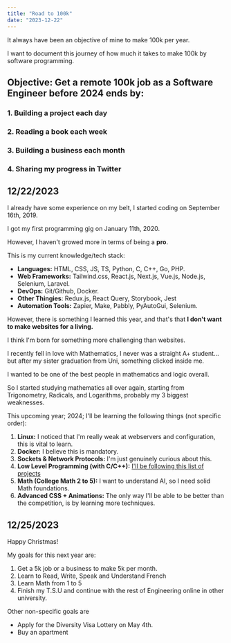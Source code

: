 ```yaml
---
title: "Road to 100k"
date: "2023-12-22"
---
```


It always have been an objective of mine to make 100k per year.

I want to document this journey of how much it takes to make 100k by software programming.

## Objective: Get a remote 100k job as a Software Engineer before 2024 ends by:

### 1. Building a project each day

### 2. Reading a book each week

### 3. Building a business each month

### 4. Sharing my progress in Twitter

## 12/22/2023

I already have some experience on my belt, I started coding on September 16th, 2019.

I got my first programming gig on January 11th, 2020.

However, I haven't growed more in terms of being a **pro**.

This is my current knowledge/tech stack:

- **Languages:** HTML, CSS, JS, TS, Python, C, C++, Go, PHP.
- **Web Frameworks:** Tailwind.css, React.js, Next.js, Vue.js, Node.js, Selenium, Laravel.
- **DevOps:** Git/Github, Docker.
- **Other Thingies**: Redux.js, React Query, Storybook, Jest
- **Automation Tools:** Zapier, Make, Pabbly, PyAutoGui, Selenium.

However, there is something I learned this year, and that's that **I don't want to make websites for a living.**

I think I'm born for something more challenging than websites.

I recently fell in love with Mathematics, I never was a straight A+ student... but after my sister graduation from Uni, something clicked inside me.

I wanted to be one of the best people in mathematics and logic overall.

So I started studying mathematics all over again, starting from Trigonometry, Radicals, and Logarithms, probably my 3 biggest weaknesses.

This upcoming year; 2024; I'll be learning the following things (not specific order):

1. **Linux:** I noticed that I'm really weak at webservers and configuration, this is vital to learn.
2. **Docker:** I believe this is mandatory.
3. **Sockets & Network Protocols:** I'm just genuinely curious about this.
4. **Low Level Programming (with C/C++):** [I'll be following this list of projects](https://github.com/practical-tutorials/project-based-learning?tab=readme-ov-file#cc)
5. **Math (College Math 2 to 5):** I want to understand AI, so I need solid Math foundations.
6. **Advanced CSS + Animations:** The only way I'll be able to be better than the competition, is by learning more techniques.

## 12/25/2023

Happy Christmas!

My goals for this next year are:

1. Get a 5k job or a business to make 5k per month.
2. Learn to Read, Write, Speak and Understand French
3. Learn Math from 1 to 5
4. Finish my T.S.U and continue with the rest of Engineering online in other university.

Other non-specific goals are

- Apply for the Diversity Visa Lottery on May 4th.
- Buy an apartment

